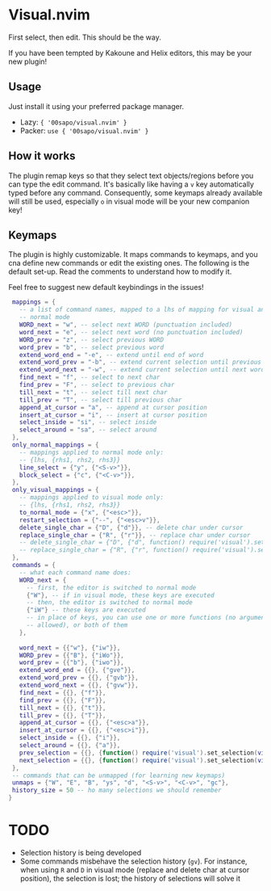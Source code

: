 # Visual.nvim

First select, then edit. This should be the way.

If you have been tempted by Kakoune and Helix editors, this may be your new plugin!

## Usage

Just install it using your preferred package manager.

* Lazy: `{ '00sapo/visual.nvim' }`
* Packer: `use { '00sapo/visual.nvim' }`

## How it works

The plugin remap keys so that they select text objects/regions before you can type the
edit command. It's basically like having a `v` key automatically typed before any
command. Consequently, some keymaps already available will still be used, especially `o`
in visual mode will be your new companion key!

## Keymaps

The plugin is highly customizable. It maps commands to keymaps, and you cna define new
commands or edit the existing ones. The following is the default set-up. Read the
comments to understand how to modify it.

Feel free to suggest new default keybindings in the issues!

```lua
 mappings = {
   -- a list of command names, mapped to a lhs of mapping for visual and
   -- normal mode
   WORD_next = "w", -- select next WORD (punctuation included)
   word_next = "e", -- select next word (no punctuation included)
   WORD_prev = "z", -- select previous WORD
   word_prev = "b", -- select previous word
   extend_word_end = "-e", -- extend until end of word
   extend_word_prev = "-b", -- extend current selection until previous begin of word
   extend_word_next = "-w", -- extend current selection until next word
   find_next = "f", -- select to next char
   find_prev = "F", -- select to previous char
   till_next = "t", -- select till next char
   till_prev = "T", -- select till previous char
   append_at_cursor = "a", -- append at cursor position
   insert_at_cursor = "i", -- insert at cursor position
   select_inside = "si", -- select inside
   select_around = "sa", -- select around
 },
 only_normal_mappings = {
   -- mappings applied to normal mode only:
   -- {lhs, {rhs1, rhs2, rhs3}}
   line_select = {"y", {"<S-v>"}},
   block_select = {"c", {"<C-v>"}},
 },
 only_visual_mappings = {
   -- mappings applied to visual mode only:
   -- {lhs, {rhs1, rhs2, rhs3}}
   to_normal_mode = {"x", {"<esc>"}},
   restart_selection = {"--", {"<esc>v"}},
   delete_single_char = {"D", {"d"}}, -- delete char under cursor
   replace_single_char = {"R", {"r"}}, -- replace char under cursor
   -- delete_single_char = {"D", {"d", function() require('visual').set_selection_idx(2) end}}, -- delete char under cursor
   -- replace_single_char = {"R", {"r", function() require('visual').set_selection_idx(2) end}}, -- replace char under cursor
 },
 commands = {
   -- what each command name does:
   WORD_next = {
     -- first, the editor is switched to normal mode
     {"W"}, -- if in visual mode, these keys are executed
     -- then, the editor is switched to normal mode
     {"iW"} -- these keys are executed
     -- in place of keys, you can use one or more functions (no argument
     -- allowed), or both of them
   },
   
   word_next = {{"w"}, {"iw"}},
   WORD_prev = {{"B"}, {"iWo"}},
   word_prev = {{"b"}, {"iwo"}},
   extend_word_end = {{}, {"gve"}},
   extend_word_prev = {{}, {"gvb"}},
   extend_word_next = {{}, {"gvw"}},
   find_next = {{}, {"f"}},
   find_prev = {{}, {"F"}},
   till_next = {{}, {"t"}},
   till_prev = {{}, {"T"}},
   append_at_cursor = {{}, {"<esc>a"}},
   insert_at_cursor = {{}, {"<esc>i"}},
   select_inside = {{}, {"i"}},
   select_around = {{}, {"a"}},
   prev_selection = {{}, {function() require('visual').set_selection(visual.get_history_prev()) end}},
   next_selection = {{}, {function() require('visual').set_selection(visual.get_history_next()) end}},
 },
 -- commands that can be unmapped (for learning new keymaps)
 unmaps = {"W", "E", "B", "ys", "d", "<S-v>", "<C-v>", "gc"},
 history_size = 50 -- ho many selections we should remember
}
```

# TODO

* Selection history is being developed
* Some commands misbehave the selection history (`gv`). For instance, when using `R` and
  `D` in visual mode (replace and delete char at cursor position), the selection is
  lost; the history of selections will solve it
